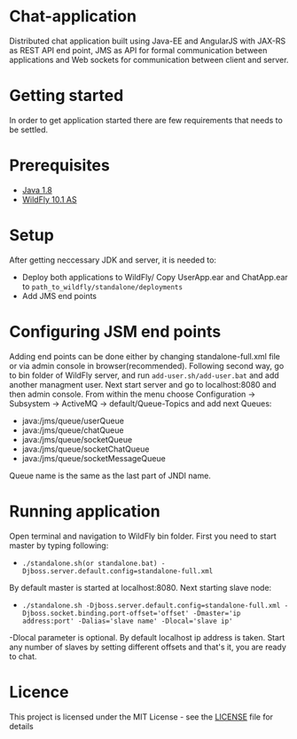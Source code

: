 # Chat-application
Distributed chat application built using Java-EE and AngularJS with JAX-RS as REST API end point, JMS as API for formal communication between applications and Web sockets for communication between client and server.

# Getting started
In order to get application started there are few requirements that needs to be settled.
# Prerequisites
* [Java 1.8](http://www.oracle.com/technetwork/java/javase/downloads/jdk8-downloads-2133151.html)
* [WildFly 10.1 AS](http://wildfly.org/downloads/)
# Setup
After getting neccessary JDK and server, it is needed to:
* Deploy both applications to WildFly/ Copy UserApp.ear and ChatApp.ear to `path_to_wildfly/standalone/deployments`
* Add JMS end points 
# Configuring JSM end points
Adding end points can be done either by changing standalone-full.xml file or via admin console in browser(recommended).
Following second way, go to bin folder of WildFly server, and run `add-user.sh/add-user.bat` and add another managment user. 
Next start server and go to localhost:8080 and then admin console. 
From within the menu choose Configuration -> Subsystem -> ActiveMQ -> default/Queue-Topics and add next Queues:
* java:/jms/queue/userQueue
* java:/jms/queue/chatQueue
* java:/jms/queue/socketQueue
* java:/jms/queue/socketChatQueue
* java:/jms/queue/socketMessageQueue

Queue name is the same as the last part of JNDI name.
# Running application
Open terminal and navigation to WildFly bin folder. First you need to start master by typing following:
* `./standalone.sh(or standalone.bat) -Djboss.server.default.config=standalone-full.xml`

By default master is started at localhost:8080.
Next starting slave node:
* `./standalone.sh -Djboss.server.default.config=standalone-full.xml -Djboss.socket.binding.port-offset='offset' -Dmaster='ip address:port' -Dalias='slave name' -Dlocal='slave ip'`

-Dlocal parameter is optional. By default localhost ip address is taken.
Start any number of slaves by setting different offsets and that's it, you are ready to chat.
# Licence 
This project is licensed under the MIT License - see the [LICENSE](LICENSE) file for details
